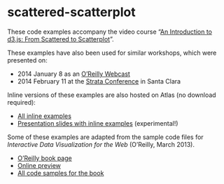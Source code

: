 # scattered-scatterplot

These code examples accompany the video course “[An Introduction to d3.js: From Scattered to Scatterplot](http://shop.oreilly.com/product/110000632.do)”.

These examples have also been used for similar workshops, which were presented on:

- 2014 January 8 as an [O’Reilly Webcast](http://oreillynet.com/pub/e/2952)
- 2014 February 11 at the [Strata Conference](http://strataconf.com/strata2014/public/schedule/detail/32866) in Santa Clara

Inline versions of these examples are also hosted on Atlas (no download required):

- [All inline examples](http://chimera.labs.oreilly.com/books/1234000002001/ch01.html)
- [Presentation slides with inline examples](http://scatteredtoscatterplot.strataconf.com) (experimental!)

Some of these examples are adapted from the sample code files for *Interactive Data Visualization for the Web* (O’Reilly, March 2013).

- [O’Reilly book page](http://shop.oreilly.com/product/0636920026938.do)
- [Online preview](http://chimera.labs.oreilly.com/books/1230000000345/)
- [All code samples for the book](https://github.com/alignedleft/d3-book)
